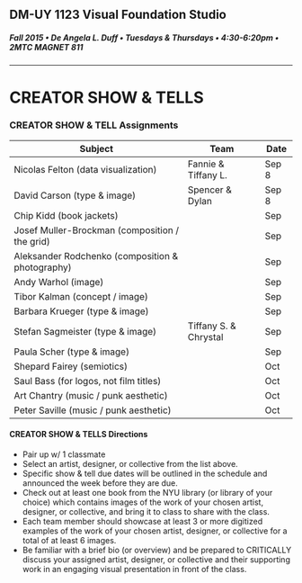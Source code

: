## DM-UY 1123 Visual Foundation Studio
##### Fall 2015 • De Angela L. Duff • Tuesdays & Thursdays • 4:30-6:20pm • 2MTC MAGNET 811 
---
# CREATOR SHOW & TELLS
### CREATOR SHOW & TELL Assignments


Subject | Team | Date
--- | --- | ---
Nicolas Felton (data visualization) |Fannie & Tiffany L. | Sep 8
David Carson (type & image) | Spencer & Dylan |  Sep 8
Chip Kidd (book jackets) | | Sep
Josef Muller-Brockman (composition / the grid) |  | Sep 
Aleksander Rodchenko (composition & photography) | | Sep
Andy Warhol (image) |  | Sep
Tibor Kalman (concept / image) | | Sep
Barbara Krueger (type & image) |  | Sep
Stefan Sagmeister (type & image) | Tiffany S. & Chrystal | Sep
Paula Scher (type & image) | | Sep
Shepard Fairey (semiotics) |  | Oct 
Saul Bass (for logos, not film titles) |  | Oct 
Art Chantry (music / punk aesthetic) |  | Oct 
Peter Saville (music / punk aesthetic) |  | Oct


#### CREATOR SHOW & TELLS Directions
* Pair up w/ 1 classmate
* Select an artist, designer, or collective from the list above.
* Specific show & tell due dates will be outlined in the schedule and announced the week before they are due.
* Check out at least one book from the NYU library (or library of your choice) which contains images of the work of your chosen artist, designer, or collective, and bring it to class to share with the class. 
* Each team member should showcase at least 3 or more digitized examples of the work of your chosen artist, designer, or collective for a total of at least 6 images.
* Be familiar with a brief bio (or overview) and be prepared to CRITICALLY discuss your assigned artist, designer, or collective and their supporting work in an engaging visual presentation in front of the class. 

